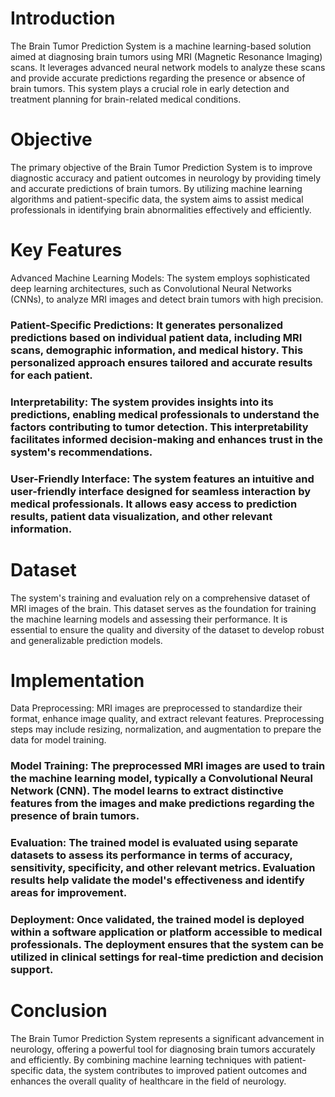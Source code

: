 # Introduction
The Brain Tumor Prediction System is a machine learning-based solution aimed at diagnosing brain tumors using MRI (Magnetic Resonance Imaging) scans. It leverages advanced neural network models to analyze these scans and provide accurate predictions regarding the presence or absence of brain tumors. This system plays a crucial role in early detection and treatment planning for brain-related medical conditions.

# Objective
The primary objective of the Brain Tumor Prediction System is to improve diagnostic accuracy and patient outcomes in neurology by providing timely and accurate predictions of brain tumors. By utilizing machine learning algorithms and patient-specific data, the system aims to assist medical professionals in identifying brain abnormalities effectively and efficiently.

# Key Features
Advanced Machine Learning Models: The system employs sophisticated deep learning architectures, such as Convolutional Neural Networks (CNNs), to analyze MRI images and detect brain tumors with high precision.

### Patient-Specific Predictions: It generates personalized predictions based on individual patient data, including MRI scans, demographic information, and medical history. This personalized approach ensures tailored and accurate results for each patient.

### Interpretability: The system provides insights into its predictions, enabling medical professionals to understand the factors contributing to tumor detection. This interpretability facilitates informed decision-making and enhances trust in the system's recommendations.

### User-Friendly Interface: The system features an intuitive and user-friendly interface designed for seamless interaction by medical professionals. It allows easy access to prediction results, patient data visualization, and other relevant information.

# Dataset
The system's training and evaluation rely on a comprehensive dataset of MRI images of the brain. This dataset serves as the foundation for training the machine learning models and assessing their performance. It is essential to ensure the quality and diversity of the dataset to develop robust and generalizable prediction models.

# Implementation
Data Preprocessing: MRI images are preprocessed to standardize their format, enhance image quality, and extract relevant features. Preprocessing steps may include resizing, normalization, and augmentation to prepare the data for model training.

### Model Training: The preprocessed MRI images are used to train the machine learning model, typically a Convolutional Neural Network (CNN). The model learns to extract distinctive features from the images and make predictions regarding the presence of brain tumors.

### Evaluation: The trained model is evaluated using separate datasets to assess its performance in terms of accuracy, sensitivity, specificity, and other relevant metrics. Evaluation results help validate the model's effectiveness and identify areas for improvement.

### Deployment: Once validated, the trained model is deployed within a software application or platform accessible to medical professionals. The deployment ensures that the system can be utilized in clinical settings for real-time prediction and decision support.

# Conclusion
The Brain Tumor Prediction System represents a significant advancement in neurology, offering a powerful tool for diagnosing brain tumors accurately and efficiently. By combining machine learning techniques with patient-specific data, the system contributes to improved patient outcomes and enhances the overall quality of healthcare in the field of neurology.
